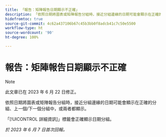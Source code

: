 ```yaml
---
title: 「報告：矩陣報告日期顯示不正確」
description: 「依照日期將圖表或矩陣報告分組時，接近分組邊緣的日期可能會顯示在正確的分組、上一個/下一個分組中，或兩者都顯示。」
hidefromtoc: true
source-git-commit: 4c62a437106b67c45b3bb0f8adcb41c7c50e5500
workflow-type: ht
source-wordcount: '90'
ht-degree: 100%

---
```



# 報告：矩陣報告日期顯示不正確

>[!NOTE]
>
> 此文章已在 2023 年 6 月 22 日修正。

依照日期將圖表或矩陣報告分組時，接近分組邊緣的日期可能會顯示在正確的分組、上一個/下一個分組中，或兩者都顯示。

「[!UICONTROL 詳細資訊]」標籤會正確顯示日期分組。

_於 2023 年 6 月 7 日首次回報。_

